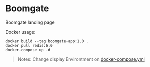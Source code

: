 # Boomgate

Boomgate landing page

Docker usage:

```
docker build --tag boomgate-app:1.0 .
docker pull redis:6.0
docker-compose up -d
```

> Notes: Change display Environtment on [docker-compose.yml](https://git.qlue.id/dimas.adrian/boomgate/blob/master/docker-compose.yml) 